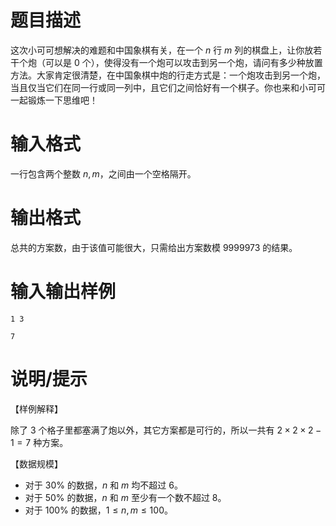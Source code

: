 # 题目描述

这次小可可想解决的难题和中国象棋有关，在一个 $n$ 行 $m$ 列的棋盘上，让你放若干个炮（可以是 $0$ 个），使得没有一个炮可以攻击到另一个炮，请问有多少种放置方法。大家肯定很清楚，在中国象棋中炮的行走方式是：一个炮攻击到另一个炮，当且仅当它们在同一行或同一列中，且它们之间恰好有一个棋子。你也来和小可可一起锻炼一下思维吧！

# 输入格式

一行包含两个整数 $n,m$，之间由一个空格隔开。

# 输出格式

总共的方案数，由于该值可能很大，只需给出方案数模 $9999973$ 的结果。

# 输入输出样例

```input1
1 3
```

```output1
7
```

# 说明/提示

【样例解释】

除了 $3$ 个格子里都塞满了炮以外，其它方案都是可行的，所以一共有 $2 \times 2 \times 2-1=7$ 种方案。

【数据规模】

* 对于 $30 \%$ 的数据，$n$ 和 $m$ 均不超过 $6$。
* 对于 $50 \%$ 的数据，$n$ 和 $m$ 至少有一个数不超过 $8$。
* 对于 $100 \%$ 的数据，$1 \leq n,m \leq 100$。
